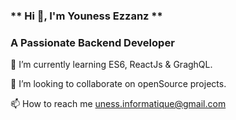 ### ** Hi 👋, I'm Youness Ezzanz **

### A Passionate Backend Developer

🌱 I’m currently learning ES6, ReactJs & GraghQL.

👯 I’m looking to collaborate on openSource projects.

📫 How to reach me uness.informatique@gmail.com

<!--
**unesxavi/unesxavi** is a ✨ _special_ ✨ repository because its `README.md` (this file) appears on your GitHub profile.

Here are some ideas to get you started:

- 🔭 I’m currently working on ...
- 🌱 I’m currently learning ...
- 👯 I’m looking to collaborate on ...
- 🤔 I’m looking for help with ...
- 💬 Ask me about ...
- 📫 How to reach me: ...
- 😄 Pronouns: ...
- ⚡ Fun fact: ...
-->
